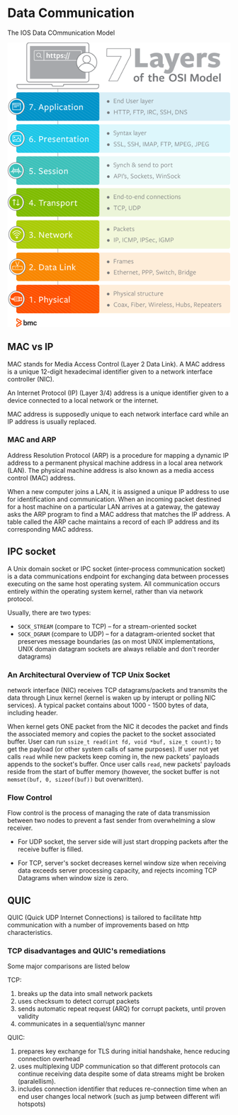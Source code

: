 # Data Communication

The IOS Data COmmunication Model

![osi-model-7-layers-1](imgs/osi-model-7-layers-1.png "osi-model-7-layers-1")

## MAC vs IP 

MAC stands for Media Access Control (Layer 2 Data Link). A MAC address is a unique 12-digit hexadecimal identifier given to a network interface controller (NIC).

An Internet Protocol (IP) (Layer 3/4) address is a unique identifier given to a device connected to a local network or the internet.

MAC address is supposedly unique to each network interface card while an IP address is usually replaced.

### MAC and ARP

Address Resolution Protocol (ARP) is a procedure for mapping a dynamic IP address to a permanent physical machine address in a local area network (LAN). The physical machine address is also known as a media access control (MAC) address.

When a new computer joins a LAN, it is assigned a unique IP address to use for identification and communication. When an incoming packet destined for a host machine on a particular LAN arrives at a gateway, the gateway asks the ARP program to find a MAC address that matches the IP address. A table called the ARP cache maintains a record of each IP address and its corresponding MAC address.

## IPC socket

A Unix domain socket or IPC socket (inter-process communication socket) is a data communications endpoint for exchanging data between processes executing on the same host operating system. All communication occurs entirely within the operating system kernel, rather than via network protocol.

Usually, there are two types:

* `SOCK_STREAM` (compare to TCP) – for a stream-oriented socket
* `SOCK_DGRAM` (compare to UDP) – for a datagram-oriented socket that preserves message boundaries (as on most UNIX implementations, UNIX domain datagram sockets are always reliable and don't reorder datagrams)

### An Architectural Overview of TCP Unix Socket

network interface (NIC) receives TCP datagrams/packets and transmits the data through Linux kernel (kernel is waken up by interupt or polling NIC services). A typical packet contains about 1000 - 1500 bytes of data, including header.

When kernel gets ONE packet from the NIC it decodes the packet and finds the associated memory and copies the packet to the socket associated buffer. User can run `ssize_t read(int fd, void *buf, size_t count);` to get the payload (or other system calls of same purposes). If user not yet calls `read` while new packets keep coming in, the new packets' payloads appends to the socket's buffer. Once user calls `read`, new packets' payloads reside from the start of buffer memory (however, the socket buffer is not `memset(buf, 0, sizeof(buf))` but overwritten).

### Flow Control

Flow control is the process of managing the rate of data transmission between two nodes to prevent a fast sender from overwhelming a slow receiver. 

* For UDP socket, the server side will just start dropping packets after the receive buffer is filled.

* For TCP, server's socket decreases kernel window size when receiving data exceeds server processing capacity, and rejects incoming TCP Datagrams when window size is zero.


## QUIC

QUIC (Quick UDP Internet Connections) is tailored to facilitate http communication with a number of improvements based on http characteristics.

### TCP disadvantages and QUIC's remediations

Some major comparisons are listed below

TCP: 
1. breaks up the data into small network packets
2. uses checksum to detect corrupt packets
3. sends automatic repeat request (ARQ) for corrupt packets, until proven validity
4. communicates in a sequential/sync manner

QUIC:
1. prepares key exchange for TLS during initial handshake, hence reducing connection overhead
2. uses multiplexing UDP communication so that different protocols can continue receiving data despite some of data streams might be broken (paralellism).
3. includes connection identifier that reduces re-connection time when an end user changes local network (such as jump between different wifi hotspots)

